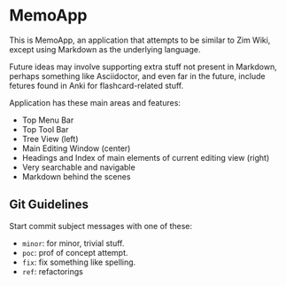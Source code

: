 # MemoApp

This is MemoApp, an application that attempts to be similar to Zim Wiki, except using Markdown as the underlying language.

Future ideas may involve supporting extra stuff not present in Markdown, perhaps something like Asciidoctor, and even far in the future, include fetures found in Anki for flashcard-related stuff.

Application has these main areas and features:

- Top Menu Bar
- Top Tool Bar
- Tree View (left)
- Main Editing Window (center)
- Headings and Index of main elements of current editing view (right)
- Very searchable and navigable
- Markdown behind the scenes


## Git Guidelines

Start commit subject messages with one of these:

- `minor`: for minor, trivial stuff.
- `poc`: prof of concept attempt.
- `fix`: fix something like spelling.
- `ref`: refactorings


<!-- vim: set conceallevel=0: -->

